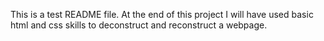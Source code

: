 This is a test README file. At the end of this project I will have used basic html and css skills to deconstruct and reconstruct a webpage.
